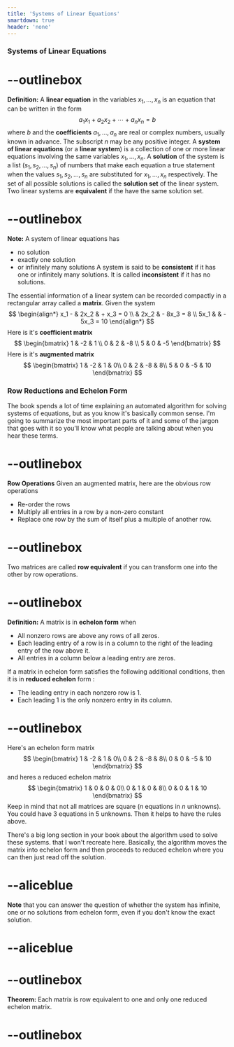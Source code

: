 ```yaml
---
title: 'Systems of Linear Equations'
smartdown: true
header: 'none'
---
```


### Systems of Linear Equations

# --outlinebox
**Definition:** A **linear equation** in the variables $x_1,\ldots,x_n$ is an equation that can be written in the form 
$$a_1x_1+a_2x_2+\cdots +a_nx_n =b$$
where $b$ and the **coefficients** $a_1,\ldots,a_n$ are real or complex numbers, usually known in advance. The subscript $n$ may be any positive integer. A **system of linear equations** (or a **linear system**) is a collection of one or more linear equations involving the same variables $x_1,\ldots,x_n$. A **solution** of the system is a list ($s_1, s_2,\ldots,s_n$) of numbers that make each equation a true statement when the values $s_1, s_2,\ldots,s_n$ are substituted for $x_1,\ldots,x_n$ respectively.  The set of all possible solutions is called the **solution set** of the linear system.  Two linear systems are **equivalent** if the have the same solution set.  
# --outlinebox

**Note:** A system of linear equations has
- no solution
- exactly one solution
- or infinitely many solutions
A system is said to be **consistent** if it has one or infinitely many solutions.  It is called **inconsistent** if it has no solutions.

The essential information of a linear system can be recorded compactly in a rectangular array called a **matrix**.  Given the system 
$$ 
\begin{align*}
x_1  - & 2x_2  & + x_3 = 0 \\
         & 2x_2 & - 8x_3 = 8 \\
5x_1 &     &  - 5x_3 = 10
\end{align*}
$$
Here is it's **coefficient matrix**
$$
\begin{bmatrix}
1 & -2 & 1 \\
0 & 2 & -8 \\
5 & 0 & -5 
\end{bmatrix}
$$
Here is it's **augmented matrix**
$$
\begin{bmatrix}
1 & -2 & 1 & 0\\
0 & 2 & -8 & 8\\
5 & 0 & -5 & 10
\end{bmatrix}
$$

### Row Reductions and Echelon Form
The book spends a lot of time explaining an automated algorithm for solving systems of equations, but as you know it's basically common sense.  I'm going to summarize the most important parts of it and some of the jargon that goes with it so you'll know what people are talking about when you hear these terms.

# --outlinebox
**Row Operations** Given an augmented matrix, here are the obvious row operations
- Re-order the rows
- Multiply all entries in a row by a non-zero constant
- Replace one row by the sum of itself plus a multiple of another row.
# --outlinebox

Two matrices are called **row equivalent** if you can transform one into the other by row operations.

# --outlinebox
**Definition:** A matrix is in **echelon form** when
 - All nonzero rows are above any rows of all zeros.
 - Each leading entry of a row is in a column to the right of the leading entry of the row above it.
 - All entries in a column below a leading entry are zeros.

If a matrix in echelon form satisfies the following additional conditions, then it is in **reduced echelon** form :
 - The leading entry in each nonzero row is 1.
 - Each leading 1 is the only nonzero entry in its column.
# --outlinebox

Here's an echelon form matrix
$$
\begin{bmatrix}
1 & -2 & 1 & 0\\
0 & 2 & -8 & 8\\
0 & 0 & -5 & 10
\end{bmatrix}
$$
and heres a reduced echelon matrix
$$
\begin{bmatrix}
1 & 0 & 0 & 0\\
0 & 1 & 0 & 8\\
0 & 0 & 1 & 10
\end{bmatrix}
$$
Keep in mind that not all matrices are square ($n$ equations in $n$ unknowns).  You could have $3$ equations in $5$ unknowns. Then it helps to have the rules above.  

There's a big long section in your book about the algorithm used to solve these systems. that I won't recreate here. Basically, the algorithm moves the matrix into echelon form and then proceeds to reduced echelon where you can then just read off the solution.  

# --aliceblue
**Note** that you can answer the question of whether the system has infinite, one or no solutions from echelon form, even if you don't know the exact solution.
# --aliceblue

# --outlinebox
**Theorem:** Each matrix is row equivalent to one and only one reduced echelon matrix.
# --outlinebox
